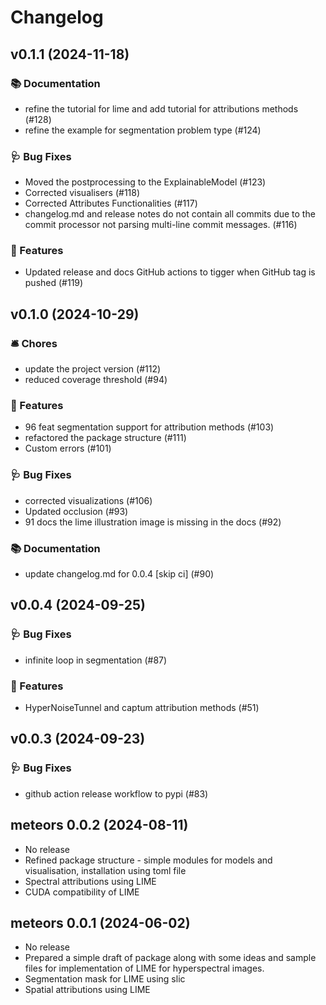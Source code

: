 # Changelog

## v0.1.1 (2024-11-18)

### 📚 Documentation

- refine the tutorial for lime and add tutorial for attributions methods (#128)
- refine the example for segmentation problem type (#124)

### 🩺 Bug Fixes

- Moved the postprocessing to the ExplainableModel (#123)
- Corrected visualisers (#118)
- Corrected Attributes Functionalities (#117)
- changelog.md and release notes do not contain all commits due to the commit processor not parsing multi-line commit messages. (#116)

### 🔨 Features

- Updated release and docs GitHub actions to tigger when GitHub tag is pushed (#119)

## v0.1.0 (2024-10-29)

### 🛎️ Chores

- update the project version (#112)
- reduced coverage threshold (#94)

### 🔨 Features

- 96 feat segmentation support for attribution methods (#103)
- refactored the package structure (#111)
- Custom errors (#101)

### 🩺 Bug Fixes

- corrected visualizations (#106)
- Updated occlusion (#93)
- 91 docs the lime illustration image is missing in the docs (#92)

### 📚 Documentation

- update changelog.md for 0.0.4 [skip ci] (#90)

## v0.0.4 (2024-09-25)

### 🩺 Bug Fixes

- infinite loop in segmentation (#87)

### 🔨 Features

- HyperNoiseTunnel and captum attribution methods (#51)

## v0.0.3 (2024-09-23)

### 🩺 Bug Fixes

- github action release workflow to pypi (#83)

## meteors 0.0.2 (2024-08-11)

- No release
- Refined package structure - simple modules for models and visualisation, installation using toml file
- Spectral attributions using LIME
- CUDA compatibility of LIME

## meteors 0.0.1 (2024-06-02)

- No release
- Prepared a simple draft of package along with some ideas and sample files for implementation of LIME for hyperspectral images.
- Segmentation mask for LIME using slic
- Spatial attributions using LIME
